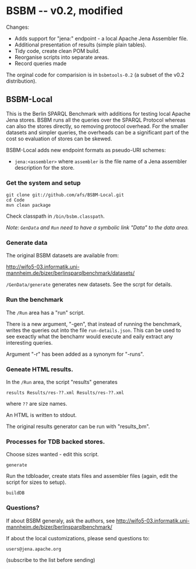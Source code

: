# BSBM -- v0.2, modified

Changes:

* Adds support for "jena:" endpoint - a local Apache Jena Assembler file.
* Additional presentation of results (simple plain tables).
* Tidy code, create clean POM build.
* Reorganise scripts into separate areas.
* Record queries made 

The orginal code for comparision is in `bsbmtools-0.2` (a subset of the
v0.2 distribution).

## BSBM-Local

This is the Berlin SPARQL Benchmark with additions for testing local
Apache Jena stores.  BSBM runs all the queries over the SPARQL Protocol
whereas can also the stores directly, so removing protocol overhead.
For the smaller datasets and simpler queries, the overheads can be a
significant part of the cost so evaluation of stores can be skewed.

BSBM-Local adds new endpoint formats as pseudo-URI schemes:

* `jena:<assembler>` where `assembler` is the file name of a Jena assembler
description for the store.

### Get the system and setup

```
git clone git://github.com/afs/BSBM-Local.git
cd Code
mvn clean package
```

Check classpath in `/bin/bsbm.classpath`.

_Note: `GenData` and `Run` need to have a symbolic link "Data" to
the data area._

### Generate data

The original BSBM datasets are available from:

http://wifo5-03.informatik.uni-mannheim.de/bizer/berlinsparqlbenchmark/datasets/

`/GenData/generate` generates new datasets. See the scrpt for details.

### Run the benchmark

The `/Run` area has a "run" script.

There is a new argument, "-gen", that instead of running the benchmark,
writes the queries out into the file `run-details.json`. This can be
used to see exeactly what the benchamr would execute and eaily extract
any interesting queries.

Argument "-r" has been added as a synonym for "-runs".

### Geneate HTML results.

In the  `/Run` area, the script "results" generates

    results Results/res-??.xml Results/res-??.xml 

where `??` are size names.

An HTML is written to stdout.

The original results generator can be run with "results_bm".

### Processes for TDB backed stores.

Choose sizes wanted - edit this script.

`generate`

Run the tdbloader, create stats files and assembler files (again, edit
the script for sizes to setup).

`buildDB`

### Questions?

If about BSBM generaly, ask the authors, see 
http://wifo5-03.informatik.uni-mannheim.de/bizer/berlinsparqlbenchmark/

If about the local customizations, please send questions to:

    users@jena.apache.org

(subscribe to the list before sending)
